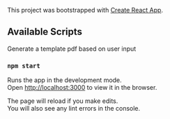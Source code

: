 This project was bootstrapped with [Create React App](https://github.com/facebook/create-react-app).

## Available Scripts

Generate a template pdf based on user input

### `npm start`

Runs the app in the development mode.<br />
Open [http://localhost:3000](http://localhost:3000) to view it in the browser.

The page will reload if you make edits.<br />
You will also see any lint errors in the console.
